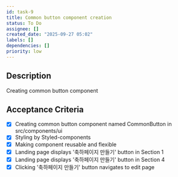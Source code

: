 ```yaml
---
id: task-9
title: Common button component creation
status: To Do
assignee: []
created_date: "2025-09-27 05:02"
labels: []
dependencies: []
priority: low
---
```


## Description

<!-- SECTION:DESCRIPTION:BEGIN -->

Creating common button component

<!-- SECTION:DESCRIPTION:END -->

## Acceptance Criteria

<!-- AC:BEGIN -->

- [x] Creating common button component named CommonButton in src/components/ui
- [x] Styling by Styled-components
- [x] Making component reusable and flexible
- [x] Landing page displays '축하페이지 만들기' button in Section 1
- [x] Landing page displays '축하페이지 만들기' button in Section 4
- [x] Clicking '축하페이지 만들기' button navigates to edit page
<!-- AC:END -->
